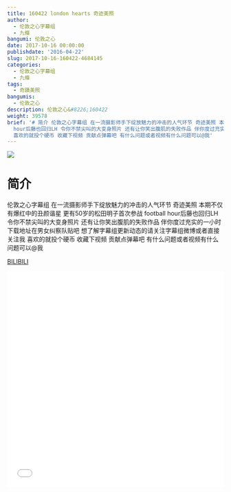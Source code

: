 ```yaml
---
title: 160422 london hearts 奇迹美照
author:
  - 伦敦之心字幕组
  - 九條
bangumi: 伦敦之心
date: 2017-10-16 00:00:00
publishdate: '2016-04-22'
slug: 2017-10-16-160422-4684145
categories:
  - 伦敦之心字幕组
  - 九條
tags:
  - 奇蹟美照
bangumis:
  - 伦敦之心
description: 伦敦之心&#8226;160422
weight: 39578
brief: '# 简介 伦敦之心字幕组 在一流摄影师手下绽放魅力的冲击的人气环节 奇迹美照 本期不仅有爆红中的丑颜谐星 更有50岁的松田明子首次参战 football
  hour后藤也回归LH 令你不禁尖叫的大变身照片 还有让你笑出腹肌的失败作品 伴你度过充实的一小时 下载地址在男女纠察队贴吧 想了解字幕组更新动态的请关注字幕组微博或者直接关注我
  喜欢的就投个硬币 收藏下视频 贡献点弹幕吧 有什么问题或者视频有什么问题可以@我'
---
```


![](https://i.imgur.com/PjpEoOo.jpg)

# 简介  
伦敦之心字幕组 在一流摄影师手下绽放魅力的冲击的人气环节 奇迹美照 本期不仅有爆红中的丑颜谐星 更有50岁的松田明子首次参战 football hour后藤也回归LH 令你不禁尖叫的大变身照片 还有让你笑出腹肌的失败作品 伴你度过充实的一小时 
下载地址在男女纠察队贴吧 想了解字幕组更新动态的请关注字幕组微博或者直接关注我 喜欢的就投个硬币 收藏下视频 贡献点弹幕吧
有什么问题或者视频有什么问题可以@我

  [BILIBILI](https://www.bilibili.com/video/av4684145/)


<div class="vcontainer">  <iframe class='video' src="//www.bilibili.com/blackboard/player.html?aid=4684145" width="100%" height="500" frameborder="0" allowfullscreen="allowfullscreen"></iframe></div>
